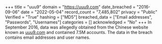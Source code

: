 +++
title = "uuu9"
domain = "https://uuu9.com"
date_breached = "2016-09-06"
date = "2022-05-04"
record_count = "7,485,802"
privacy = "Public"
Verified = "True"
hashing = ["MD5"]
breached_data = ["Email addresses", "Passwords", "Usernames"]
categories = []
acknowledged = "No"
+++
In September 2016, data was allegedly obtained from the Chinese website known as <a href="http://www.uuu9.com" target="_blank" rel="noopener">uuu9.com</a> and contained 7.5M accounts. The data in the breach contains email addresses and user names.
